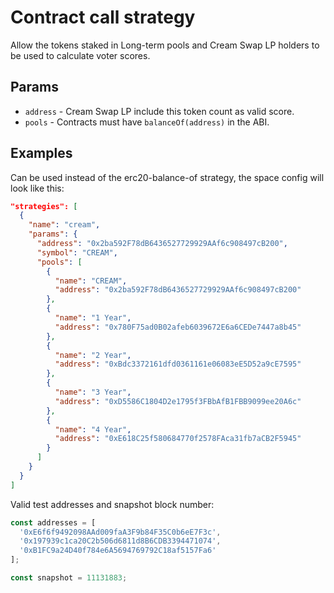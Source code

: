 # Contract call strategy

Allow the tokens staked in Long-term pools and Cream Swap LP holders to be used to calculate voter scores.

## Params

- `address` - Cream Swap LP include this token count as valid score.
- `pools` - Contracts must have `balanceOf(address)` in the ABI.



## Examples

Can be used instead of the erc20-balance-of strategy, the space config will look like this:

```JSON
"strategies": [
  {
    "name": "cream",
    "params": {
      "address": "0x2ba592F78dB6436527729929AAf6c908497cB200",
      "symbol": "CREAM",
      "pools": [
        {
          "name": "CREAM",
          "address": "0x2ba592F78dB6436527729929AAf6c908497cB200"
        },
        {
          "name": "1 Year",
          "address": "0x780F75ad0B02afeb6039672E6a6CEDe7447a8b45"
        },
        {
          "name": "2 Year",
          "address": "0xBdc3372161dfd0361161e06083eE5D52a9cE7595"
        },
        {
          "name": "3 Year",
          "address": "0xD5586C1804D2e1795f3FBbAfB1FBB9099ee20A6c"
        },
        {
          "name": "4 Year",
          "address": "0xE618C25f580684770f2578FAca31fb7aCB2F5945"
        }
      ]
    }
  }
]
```

Valid test addresses and snapshot block number:
```typescript
const addresses = [
  '0xE6f6f9492098AAd009faA3F9b84F35C0b6eE7F3c',
  '0x197939c1ca20C2b506d6811d8B6CDB3394471074',
  '0xB1FC9a24D40f784e6A5694769792C18af5157Fa6'
];

const snapshot = 11131883;
```
